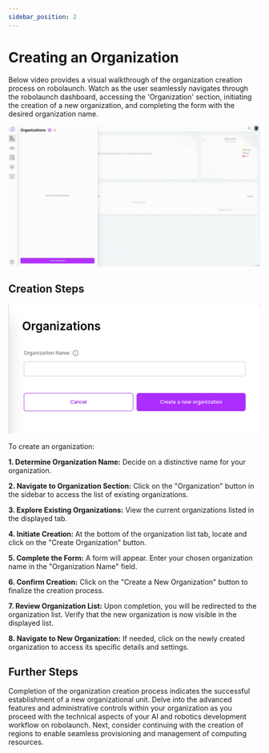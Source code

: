```yaml
---
sidebar_position: 2
---
```


# Creating an Organization

Below video provides a visual walkthrough of the organization creation process on robolaunch. Watch as the user seamlessly navigates through the robolaunch dashboard, accessing the 'Organization' section, initiating the creation of a new organization, and completing the form with the desired organization name. 

![To create an organization, all you need is to determine an organization name.](./img/create-org.gif)

## Creation Steps

![Create Organization](./img/create-org.png)

To create an organization:

**1. Determine Organization Name:** Decide on a distinctive name for your organization.

**2. Navigate to Organization Section:** Click on the "Organization" button in the sidebar to access the list of existing organizations.

**3. Explore Existing Organizations:** View the current organizations listed in the displayed tab.

**4. Initiate Creation:** At the bottom of the organization list tab, locate and click on the "Create Organization" button.

**5. Complete the Form:** A form will appear. Enter your chosen organization name in the "Organization Name" field.

**6. Confirm Creation:** Click on the "Create a New Organization" button to finalize the creation process.

**7. Review Organization List:** Upon completion, you will be redirected to the organization list. Verify that the new organization is now visible in the displayed list.

**8. Navigate to New Organization:** If needed, click on the newly created organization to access its specific details and settings.

## Further Steps
Completion of the organization creation process indicates the successful establishment of a new organizational unit. Delve into the advanced features and administrative controls within your organization as you proceed with the technical aspects of your AI and robotics development workflow on robolaunch. Next, consider continuing with the creation of regions to enable seamless provisioning and management of computing resources.
